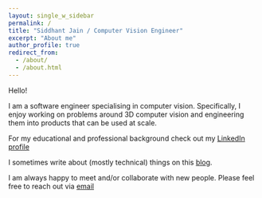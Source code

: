```yaml
---
layout: single_w_sidebar
permalink: /
title: "Siddhant Jain / Computer Vision Engineer"
excerpt: "About me"
author_profile: true
redirect_from: 
  - /about/
  - /about.html
---
```

Hello!

I am a software engineer specialising in computer vision. Specifically, I enjoy working on problems around 3D computer vision and engineering them into products that can be used at scale.

For my educational and professional background check out my [LinkedIn profile](https://www.linkedin.com/in/bluenotebook/)

I sometimes write about (mostly technical) things on this [blog](https://siddhantjain.github.io/year-archive/).

I am always happy to meet and/or collaborate with new people. Please feel free to reach out via [email](mailto:post.siddhant@gmail.com)